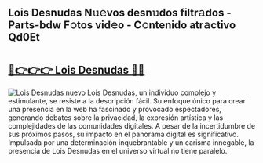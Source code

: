## Lois Desnudas N𝚞𝚎vos desn𝚞dos filtr𝚊dos - Parts-bdw F𝚘tos vid𝚎o - C𝚘ntenido atr𝚊ctivo Qd0Et

# <h2><a href="http://mbc50y.tromn.icu/?c=Lois+Desnudas">🔗👉👉👉 Lois Desnudas 🔗🔗</a></h2>

[![Lois Desnudas nuevo](https://i.imgur.com/pEAQMta.gif)](http://mbc50y.tromn.icu/?c=Lois+Desnudas)
Lois Desnudas, un individuo complejo y estimulante, se resiste a la descripción fácil. Su enfoque único para crear una presencia en la web ha fascinado y provocado espectadores, generando debates sobre la privacidad, la expresión artística y las complejidades de las comunidades digitales. A pesar de la incertidumbre de sus próximos pasos, su impacto en el panorama digital es significativo. Impulsada por una determinación inquebrantable y un carisma innegable, la presencia de Lois Desnudas en el universo virtual no tiene paralelo.
